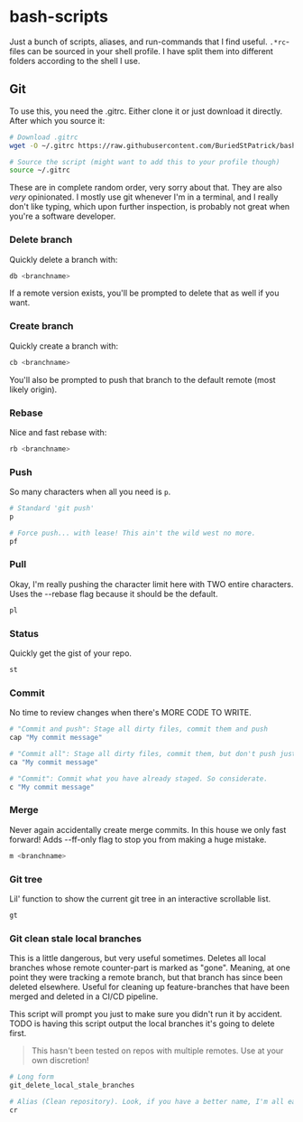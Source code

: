 # bash-scripts

Just a bunch of scripts, aliases, and run-commands that I find useful. `.*rc`-files can be sourced in your shell profile. I have split them into different folders according to the shell I use.

## Git

To use this, you need the .gitrc. Either clone it or just download it directly. After which you source it:

```bash
# Download .gitrc
wget -O ~/.gitrc https://raw.githubusercontent.com/BuriedStPatrick/bash-scripts/main/zsh/.gitrc

# Source the script (might want to add this to your profile though)
source ~/.gitrc
```

These are in complete random order, very sorry about that. They are also *very* opinionated. I mostly use git whenever I'm in a terminal, and I really don't like typing, which upon further inspection, is probably not great when you're a software developer.

### Delete branch

Quickly delete a branch with:

```bash
db <branchname>
```

If a remote version exists, you'll be prompted to delete that as well if you want.

### Create branch

Quickly create a branch with:

```bash
cb <branchname>
```

You'll also be prompted to push that branch to the default remote (most likely origin).

### Rebase

Nice and fast rebase with:

```bash
rb <branchname>
```

### Push

So many characters when all you need is `p`.

```bash
# Standard 'git push'
p

# Force push... with lease! This ain't the wild west no more.
pf
```

### Pull

Okay, I'm really pushing the character limit here with TWO entire characters. Uses the --rebase flag because it should be the default.

```bash
pl
```

### Status

Quickly get the gist of your repo.

```bash
st
```

### Commit

No time to review changes when there's MORE CODE TO WRITE.

```bash
# "Commit and push": Stage all dirty files, commit them and push
cap "My commit message"

# "Commit all": Stage all dirty files, commit them, but don't push just yet
ca "My commit message"

# "Commit": Commit what you have already staged. So considerate.
c "My commit message"
```

### Merge

Never again accidentally create merge commits. In this house we only fast forward! Adds --ff-only flag to stop you from making a huge mistake.

```bash
m <branchname>
```

### Git tree

Lil' function to show the current git tree in an interactive scrollable list.

```bash
gt
```

### Git clean stale local branches

This is a little dangerous, but very useful sometimes. Deletes all local branches whose remote counter-part is marked as "gone". Meaning, at one point they were tracking a remote branch, but that branch has since been deleted elsewhere. Useful for cleaning up feature-branches that have been merged and deleted in a CI/CD pipeline.

This script will prompt you just to make sure you didn't run it by accident. TODO is having this script output the local branches it's going to delete first.

> This hasn't been tested on repos with multiple remotes. Use at your own discretion!

```bash
# Long form
git_delete_local_stale_branches

# Alias (Clean repository). Look, if you have a better name, I'm all ears.
cr
```

